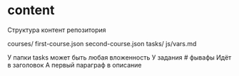 # content

Структура контент репозитория

courses/
  first-course.json
  second-course.json
tasks/
  js/vars.md


У папки tasks может быть любая вложенность
У задания # фывафы
Идёт в заголовок
А первый параграф в описание

